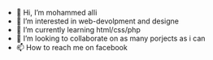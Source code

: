 - 👋 Hi, I’m mohammed alli 
- 👀 I’m interested in web-devolpment and designe
- 🌱 I’m currently learning html/css/php
- 💞️ I’m looking to collaborate on as many porjects as i can 
- 📫 How to reach me on facebook
<!---
nipou2313/nipou2313 is a ✨ special ✨ repository because its `README.md` (this file) appears on your GitHub profile.
You can click the Preview link to take a look at your changes.
--->
